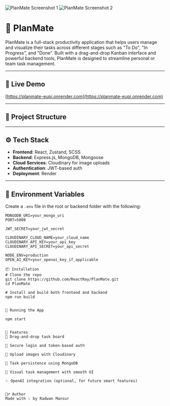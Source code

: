 ![PlanMate Screenshot 1](https://res.cloudinary.com/danlxus36/image/upload/v1745062528/planmate1_f1z616.png)
![PlanMate Screenshot 2](https://res.cloudinary.com/danlxus36/image/upload/v1745062528/planmate2_vd71le.png)



# 🧠 PlanMate

PlanMate is a full-stack productivity application that helps users manage and visualize their tasks across different stages such as "To Do", "In Progress", and "Done". Built with a drag-and-drop Kanban interface and powerful backend tools, PlanMate is designed to streamline personal or team task management.

---

## 🚀 Live Demo

[https://planmate-eupi.onrender.com](https://planmate-eupi.onrender.com)

---

## 📂 Project Structure
---

## ⚙️ Tech Stack

- **Frontend**: React, Zustand, SCSS
- **Backend**: Express.js, MongoDB, Mongoose
- **Cloud Services**: Cloudinary for image uploads
- **Authentication**: JWT-based auth
- **Deployment**: Render

---

## 🔐 Environment Variables

Create a `.env` file in the root or backend folder with the following:

```env
MONGODB_URI=your_mongo_uri
PORT=5000

JWT_SECRET=your_jwt_secret

CLOUDINARY_CLOUD_NAME=your_cloud_name
CLOUDINARY_API_KEY=your_api_key
CLOUDINARY_API_SECRET=your_api_secret

NODE_ENV=production
OPEN_AI_KEY=your_openai_key_if_applicable

📦 Installation
# Clone the repo
git clone https://github.com/ReactRay/PlanMate.git
cd PlanMate

# Install and build both frontend and backend
npm run build


🧠 Running the App

npm start


📌 Features
🧩 Drag-and-drop task board

🔐 Secure login and token-based auth

📸 Upload images with Cloudinary

💾 Task persistence using MongoDB

🎯 Visual task management with smooth UI

✨ OpenAI integration (optional, for future smart features)


🙋‍♂️ Author
Made with 💡 by Radwan Mansur
